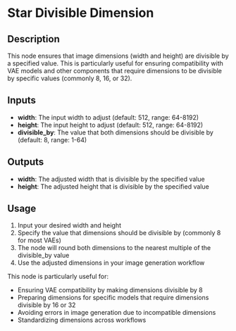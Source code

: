 # Star Divisible Dimension

## Description
This node ensures that image dimensions (width and height) are divisible by a specified value. This is particularly useful for ensuring compatibility with VAE models and other components that require dimensions to be divisible by specific values (commonly 8, 16, or 32).

## Inputs
- **width**: The input width to adjust (default: 512, range: 64-8192)
- **height**: The input height to adjust (default: 512, range: 64-8192)
- **divisible_by**: The value that both dimensions should be divisible by (default: 8, range: 1-64)

## Outputs
- **width**: The adjusted width that is divisible by the specified value
- **height**: The adjusted height that is divisible by the specified value

## Usage
1. Input your desired width and height
2. Specify the value that dimensions should be divisible by (commonly 8 for most VAEs)
3. The node will round both dimensions to the nearest multiple of the divisible_by value
4. Use the adjusted dimensions in your image generation workflow

This node is particularly useful for:
- Ensuring VAE compatibility by making dimensions divisible by 8
- Preparing dimensions for specific models that require dimensions divisible by 16 or 32
- Avoiding errors in image generation due to incompatible dimensions
- Standardizing dimensions across workflows
